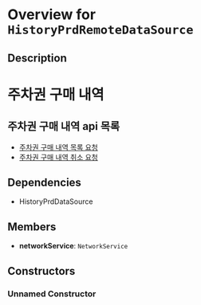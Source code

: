 # Overview for `HistoryPrdRemoteDataSource`

## Description

# 주차권 구매 내역
 ## 주차권 구매 내역 api 목록
 - [주차권 구매 내역 목록 요청](./methods/getHistory.md)
 - [주차권 구매 내역 취소 요청](./methods/cancelPayment.md)

## Dependencies

- HistoryPrdDataSource

## Members

- **networkService**: `NetworkService`
## Constructors

### Unnamed Constructor


